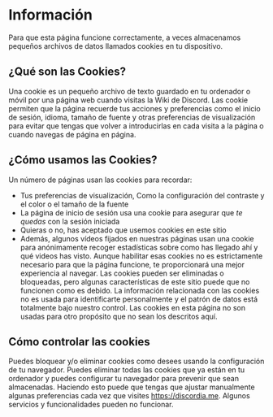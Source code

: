 <!-- TITLE:[ES] Política de Cookies -->
<!-- SUBTITLE: Política de Cookies para cumplir con las regulaciones de la Unión Europea -->

# Información
Para que esta página funcione correctamente, a veces almacenamos pequeños archivos de datos llamados cookies en tu dispositivo.

## ¿Qué son las Cookies?

Una cookie es un pequeño archivo de texto guardado en tu ordenador o móvil por una página web cuando visitas la Wiki de Discord. Las cookie permiten que la página recuerde tus acciones y preferencias como el inicio de sesión, idioma, tamaño de fuente y otras preferencias de visualización para evitar que tengas que volver a introducirlas en cada visita a la página o cuando navegas de página en página.

## ¿Cómo usamos las Cookies?

Un número de páginas usan las cookies para recordar:

* Tus preferencias de visualización, Como la configuración del contraste y el color o el tamaño de la fuente
* La página de inicio de sesión usa una cookie para asegurar que *te quedas* con la sesión iniciada
* Quieras o no, has aceptado que usemos cookies en este sitio
* Además, algunos vídeos fijados en nuestras páginas usan una cookie para anónimamente recoger estadísticas sobre como has llegado ahí y qué videos has visto. Aunque habilitar esas cookies no es estrictamente necesario para que la página funcione, te proporcionará una mejor experiencia al navegar. Las cookies pueden ser eliminadas o bloqueadas, pero algunas características de este sitio puede que no funcionen como es debido. La información relacionada con las cookies no es usada para identificarte personalmente y el patrón de datos está totalmente bajo nuestro control. Las cookies en esta página no son usadas para otro propósito que no sean los descritos aquí.

## Cómo controlar las cookies

Puedes bloquear y/o eliminar cookies como desees usando la configuración de tu navegador. Puedes eliminar todas las cookies que ya están en tu ordenador y puedes configurar tu navegador para prevenir que sean almacenadas. Haciendo esto puede que tengas que ajustar manualmente algunas preferencias cada vez que visites https://discordia.me. Algunos servicios y funcionalidades pueden no funcionar.